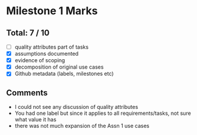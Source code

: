# Milestone 1 Marks

## Total:   7 / 10

- [ ] quality attributes part of tasks
- [x] assumptions documented
- [x] evidence of scoping
- [x] decomposition of original use cases
- [x] Github metadata (labels, milestones etc)

## Comments
- I could not see any discussion of quality attributes
- You had one label but since it applies to all requirements/tasks, not sure what value it has
- there was not much expansion of the Assn 1 use cases
